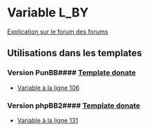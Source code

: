 # Variable L_BY
[Explication sur le forum des forums](http://forum.forumactif.com/t294113-listing-des-variables#L_BY)
## Utilisations dans les templates
### Version PunBB#### [Template donate](punbb/donate.md)
* [Variable à la ligne 106](../punbb/donate.tpl#L106)
### Version phpBB2#### [Template donate](subsilver/donate.md)
* [Variable à la ligne 131](../subsilver/donate.tpl#L131)